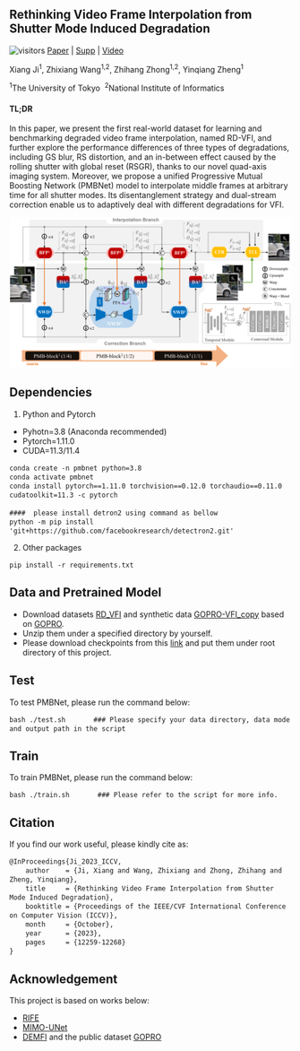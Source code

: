 ## Rethinking Video Frame Interpolation from Shutter Mode Induced Degradation
![visitors](https://visitor-badge.laobi.icu/badge?page_id=jixiang2016/PMBNet)  [Paper](https://openaccess.thecvf.com/content/ICCV2023/papers/Ji_Rethinking_Video_Frame_Interpolation_from_Shutter_Mode_Induced_Degradation_ICCV_2023_paper.pdf) | [Supp](https://openaccess.thecvf.com/content/ICCV2023/supplemental/Ji_Rethinking_Video_Frame_ICCV_2023_supplemental.pdf) | [Video](https://drive.google.com/file/d/1opbVtfsuPNvAw9XvdlTIPysb8eOs4PTD/view?usp=sharing)

Xiang Ji<sup>1</sup>, Zhixiang Wang<sup>1,2</sup>, Zhihang Zhong<sup>1,2</sup>, Yinqiang Zheng<sup>1</sup>

<sup>1</sup>The University of Tokyo&nbsp;&nbsp;<sup>2</sup>National Institute of Informatics&nbsp;&nbsp;
#### TL;DR
In this paper, we present the first real-world dataset for learning and benchmarking degraded video frame interpolation, named RD-VFI, and further explore the performance differences of three types of degradations, including GS blur, RS distortion, and an in-between effect caused by the rolling shutter with global reset (RSGR), thanks to our novel quad-axis imaging system. Moreover, we propose a unified Progressive Mutual Boosting Network (PMBNet) model to interpolate middle frames at arbitrary time for all shutter modes. Its disentanglement strategy and dual-stream correction enable us to adaptively deal with different degradations for VFI.

<img width="700" alt="image" src="docs/method.png">

## Dependencies
1. Python and Pytorch
- Pyhotn=3.8 (Anaconda recommended)
- Pytorch=1.11.0
- CUDA=11.3/11.4
``` shell
conda create -n pmbnet python=3.8
conda activate pmbnet
conda install pytorch==1.11.0 torchvision==0.12.0 torchaudio==0.11.0 cudatoolkit=11.3 -c pytorch

####  please install detron2 using command as bellow
python -m pip install 'git+https://github.com/facebookresearch/detectron2.git'
```

2. Other packages
``` shell
pip install -r requirements.txt
```
## Data and Pretrained Model
- Download datasets [RD_VFI](https://drive.google.com/file/d/19RQzMoieKcLP92F4whVzoAXNXG3XaoiQ/view) and synthetic data [GOPRO-VFI_copy](https://drive.google.com/file/d/1UcGD9fpPY7UwyP44TAAuoLpJiMjF-u-l/view?usp=sharing) based on [GOPRO](https://drive.google.com/file/d/1rJTmM9_mLCNzBUUhYIGldBYgup279E_f/view). <!--   coming soon   -->
- Unzip them under a specified directory by yourself.
- Please download checkpoints from this [link](https://drive.google.com/drive/folders/172pk7ppPmbLkcaNvYyO4OOXgn0Ia9SR_?usp=sharing) and put them under root directory of this project.

## Test
To test PMBNet, please run the command below:
``` shell
bash ./test.sh       ### Please specify your data directory, data mode and output path in the script
```
## Train
To train PMBNet, please run the command below:
``` shell
bash ./train.sh       ### Please refer to the script for more info.
```

## Citation

If you find our work useful, please kindly cite as:
```
@InProceedings{Ji_2023_ICCV,
    author    = {Ji, Xiang and Wang, Zhixiang and Zhong, Zhihang and Zheng, Yinqiang},
    title     = {Rethinking Video Frame Interpolation from Shutter Mode Induced Degradation},
    booktitle = {Proceedings of the IEEE/CVF International Conference on Computer Vision (ICCV)},
    month     = {October},
    year      = {2023},
    pages     = {12259-12268}
}
```

## Acknowledgement
This project is based on works below:
- [RIFE](https://github.com/megvii-research/ECCV2022-RIFE)
- [MIMO-UNet](https://github.com/chosj95/MIMO-UNet)
- [DEMFI](https://github.com/JihyongOh/DeMFI)
and the public dataset [GOPRO](https://drive.google.com/file/d/1rJTmM9_mLCNzBUUhYIGldBYgup279E_f/view)

